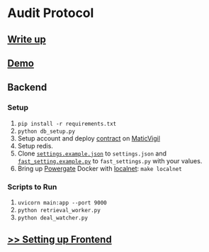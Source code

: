 # Audit Protocol

## [Write up](./AuditProtocol-EthOnline2020.pdf)

## [Demo](https://www.youtube.com/watch?v=yKn1JPr8G7o)


## Backend

### Setup

1. `pip install -r requirements.txt`
2. `python db_setup.py`
3. Setup account and deploy [contract](./AuditRecordStore.sol) on [MaticVigil](https://maticvigil.com/docs/)
4. Setup redis.
5. Clone [`settings.example.json`](./settings.example.json) to `settings.json` and [`fast_setting.example.py`](./fast_settings.example.py) to `fast_settings.py` with your values.
6. Bring up [Powergate](https://github.com/textileio/powergate) Docker with [localnet](https://github.com/textileio/powergate/#localnet-mode): `make localnet`

### Scripts to Run

1. `uvicorn main:app --port 9000`
2. `python retrieval_worker.py`
3. `python deal_watcher.py`

## [>> Setting up Frontend](./frontend/README.md)
